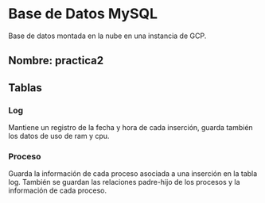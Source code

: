 # Base de Datos MySQL
Base de datos montada en la nube en una instancia de GCP.

## Nombre: practica2

## Tablas

### Log
Mantiene un registro de la fecha y hora de cada inserción, guarda también los datos de uso de ram y cpu.

### Proceso
Guarda la información de cada proceso asociada a una inserción en la tabla log. También se guardan las relaciones padre-hijo de los procesos y la información de cada proceso.